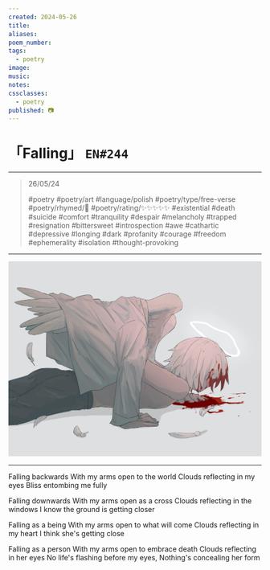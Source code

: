 ```yaml
---
created: 2024-05-26
title:
aliases:
poem_number:
tags:
  - poetry
image:
music:
notes:
cssclasses:
  - poetry
published: 📷
---
```

# 「Falling」 `EN#244`

---

> 26/05/24
> 
> #poetry 
> #poetry/art 
> #language/polish 
> #poetry/type/free-verse 
> #poetry/rhymed/🔴 
> #poetry/rating/✨✨✨✨✨ 
> #existential #death #suicide #comfort #tranquility #despair #melancholy #trapped #resignation #bittersweet #introspection #awe #cathartic #depressive #longing #dark #profanity #courage #freedom #ephemerality #isolation #thought-provoking 

---

![poem-falling](../!art/poem-falling.jpg)


---

Falling backwards
With my arms open to the world
Clouds reflecting in my eyes
Bliss entombing me fully

Falling downwards
With my arms open as a cross
Clouds reflecting in the windows
I know the ground is getting closer

Falling as a being
With my arms open to what will come
Clouds reflecting in my heart
I think she's getting close

Falling as a person
With my arms open to embrace death
Clouds reflecting in her eyes
No life's flashing before my eyes,
Nothing's concealing her form